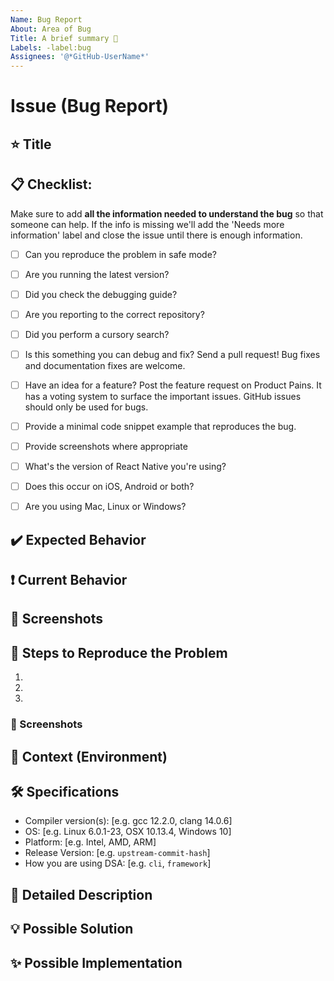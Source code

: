 ```yaml
---
Name: Bug Report
About: Area of Bug
Title: A brief summary 🤔
Labels: -label:bug
Assignees: '@*GitHub-UserName*'
---
```


# Issue (Bug Report)

## ⭐ Title

## 📋 Checklist:

Make sure to add **all the information needed to understand the bug** so that someone can help. If the info is missing we'll add the 'Needs more information' label and close the issue until there is enough information.

- [ ] Can you reproduce the problem in safe mode?
- [ ] Are you running the latest version?
- [ ] Did you check the debugging guide?
- [ ] Are you reporting to the correct repository?
- [ ] Did you perform a cursory search?
- [ ] Is this something you can debug and fix? Send a pull request! Bug fixes and documentation fixes are welcome.
- [ ] Have an idea for a feature? Post the feature request on Product Pains. It has a voting system to surface the important issues. GitHub issues should only be used for bugs.
- [ ] Provide a minimal code snippet example that reproduces the bug.
- [ ] Provide screenshots where appropriate
- [ ] What's the version of React Native you're using?
- [ ] Does this occur on iOS, Android or both?
- [ ] Are you using Mac, Linux or Windows?


## ✔️ Expected Behavior

<!-- Tell us what should happen -->


## ❗ Current Behavior

<!-- Tell us what happens instead of the expected behavior -->


## 📸 Screenshots

<!-- Add screenshots to help explain -->


## 🧾 Steps to Reproduce the Problem

<!-- Provide a link to a live example, or an unambiguous set of steps to reproduce this bug. Include code to reproduce, if relevant -->

1.
2.
3.


### 📸 Screenshots

<!-- Add helper screenshots to help explain -->


## 📝 Context (Environment)

<!-- How has this issue affected you? What are you trying to accomplish? -->
<!-- Providing context helps us come up with a solution that is most useful in the real world -->


## 🛠️ Specifications

- Compiler version(s): [e.g. gcc 12.2.0, clang 14.0.6]
- OS: [e.g. Linux 6.0.1-23, OSX 10.13.4, Windows 10]
- Platform: [e.g. Intel, AMD, ARM]
- Release Version: [e.g. `upstream-commit-hash`]
- How you are using DSA: [e.g. `cli`, `framework`]


## 📜 Detailed Description

<!-- Provide a detailed description of the change or addition you are proposing -->


## 💡 Possible Solution
<!-- Not obligatory, but suggest a fix/reason for the bug, -->


## ✨ Possible Implementation

<!-- Not obligatory, but suggest an idea for implementing addition or change -->

